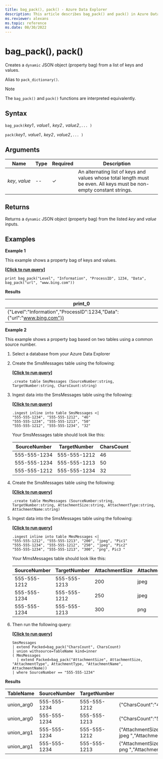 ```yaml
---
title: bag_pack(), pack() - Azure Data Explorer
description: This article describes bag_pack() and pack() in Azure Data Explorer.
ms.reviewer: alexans
ms.topic: reference
ms.date: 08/30/2022
---
```

# bag_pack(), pack()

Creates a `dynamic` JSON object (property bag) from a list of keys and values.

Alias to `pack_dictionary()`.

> [!NOTE]
> The `bag_pack()` and `pack()` functions are interpreted equivalently.

## Syntax

`bag_pack(`*key1*`,` *value1*`,` *key2*`,` *value2*`,... )`

`pack(`*key1*`,` *value1*`,` *key2*`,` *value2*`,... )`

## Arguments

| Name | Type | Required | Description |
|--|--|--|--|
|*key*,&nbsp;*value* |--| &check; | An alternating list of keys and values whose total length must be even. All keys must be non-empty constant strings.|

## Returns

Returns a `dynamic` JSON object (property bag) from the listed *key* and *value* inputs.

## Examples

**Example 1**

This example shows a property bag of keys and values.

**\[**[**Click to run query**](https://dataexplorer.azure.com/clusters/kvc6bc487453a064d3c9de.northeurope/databases/NewDatabase1?query=H4sIAAAAAAAAAysoyswrUUhKTI8vSEzO1lDySS1LzVHSUVDyzEvLL8pNLMnMzwNxA4ryk1OLiz1dgBxDI2MToJBLYkkikIfQW1oE1lleXq6XlJmXrpecn6ukqQkA9RzT32IAAAA=)**\]**

```kusto
print bag_pack("Level", "Information", "ProcessID", 1234, "Data", bag_pack("url", "www.bing.com"))
```

**Results**

|print_0|
|--|
|{"Level":"Information","ProcessID":1234,"Data":{"url":"www.bing.com"}}|

**Example 2**

This example shows a property bag based on two tables using a common source number.

1. Select a database from your Azure Data Explorer

1. Create the SmsMessages table using the following:

    **\[**[**Click to run query**](https://dataexplorer.azure.com/clusters/kvc6bc487453a064d3c9de.northeurope/databases/new-free-database?query=H4sIAAAAAAAAA9NLLkpNLElVKElMyklVCM4t9k0tLk5MTy1W0AjOLy1KTvUrzU1KLbIqLinKzEvXUQhJLEpPLUETdM5ILCp2zi/NK4EKaQIAgrtkLFcAAAA=)**\]**

    ```kusto
    .create table SmsMessages (SourceNumber:string, TargetNumber:string, CharsCount:string)
    ```

1. Ingest data into the SmsMessages table using the following:

    **\[**[**Click to run query**](https://dataexplorer.azure.com/clusters/kvc6bc487453a064d3c9de.northeurope/databases/new-free-database?query=H4sIAAAAAAAAA9PLzEtPLS5RyMzLycxLBVIl+QoliUk5qQrBucW+qcXFiUBpBZsaXi4lU1NTXRA2NDI2UdJRQOIbGoH4JmZKCviVGYP5BmjKILrRtRkbKQEAvzzU55wAAAA=)**\]**

    ```kusto
    .ingest inline into table SmsMessages <|
    "555-555-1234", "555-555-1212", "46" 
    "555-555-1234", "555-555-1213", "50" 
    "555-555-1212", "555-555-1234", "32" 
    ```

    Your SmsMessages table should look like this:

    |SourceNumber |TargetNumber| CharsCount |
    |---|---|---|
    |555-555-1234 |555-555-1212 | 46 |
    |555-555-1234 |555-555-1213 | 50 |
    |555-555-1212 |555-555-1234 | 32 |

1. Create the SmsMessages table using the following:

    **\[**[**Click to run query**](https://dataexplorer.azure.com/clusters/kvc6bc487453a064d3c9de.northeurope/databases/new-free-database?query=H4sIAAAAAAAAA23IsQ2AIBAF0FUoNTEOYOcA0MACB/lBEkFzdxQ6vZWN8ZVvTgxSGKW4w9gqFiKUIWbwR+cE12sEL6JcWp5MIM7QT66qlLaKpr7c+OlwnX/tqL49PlvSgpGJAAAA)**\]**

    ```kusto
    .create table MmsMessages (SourceNumber:string, TargetNumber:string, AttachmentSize:string, AttachmentType:string, AttachmentName:string)
    ```

1. Ingest data into the SmsMessages table using the following:

    **\[**[**Click to run query**](https://dataexplorer.azure.com/clusters/kvc6bc487453a064d3c9de.northeurope/databases/new-free-database?query=H4sIAAAAAAAAA9PLzEtPLS5RyMzLycxLBVIl+QoliUk5qQq+ucW+qcXFiUBpBZsaXi4lU1NTXRA2NDI0UtJRQOYbg/hGBgYgKqsgNR1EB2QmGyqhaDM2QdMGNsbIFF2bEQFtYNuMIbYV5IF0ATUZKygBAJxTbCzMAAAA)**\]**

    ```kusto
    .ingest inline into table MmsMessages <|
    "555-555-1212", "555-555-1213", "200", "jpeg", "Pic1"
    "555-555-1234", "555-555-1212", "250", "jpeg", "Pic2"
    "555-555-1234", "555-555-1213", "300", "png", Pic3 "
    ```

    Your MmsMessages table should look like this:

    |SourceNumber |TargetNumber| AttachmentSize | AttachmentType | AttachmentName |
    |---|---|---|---|---|
    |555-555-1212 |555-555-1213 | 200 | jpeg | Pic1 |
    |555-555-1234 |555-555-1212 | 250 | jpeg | Pic2 |
    |555-555-1234 |555-555-1213 | 300 | png | Pic3 |

1. Then run the following query:

    **\[**[**Click to run query**](https://dataexplorer.azure.com/clusters/kvc6bc487453a064d3c9de.northeurope/databases/NewDatabase1?query=H4sIAAAAAAAAA3WOOwuDQBCEe3/FcpWCKfKwtAiplYD2YdXFO8ydcg9MQn587kIguSLFwu4wO/M10kgyBkcykDyBbpbUAGfsJxrKDsfL4teUnThqc5qdsiyH75H5F6fErGAVlpvZ6Z7KFrsr1SgJJqGGUihFGiBJK2mqT1UC8L/raC32XJKyjXiQ74uFHH4c7X0JDp8Xa5EpsEQxQcgC+8pJEzRv7trJzoNyNMCKotiE2e72B/YCVizKfyMBAAA=)**\]**

    ```kusto
    SmsMessages 
    | extend Packed=bag_pack("CharsCount", CharsCount) 
    | union withsource=TableName kind=inner 
    ( MmsMessages 
      | extend Packed=bag_pack("AttachmentSize", AttachmentSize, "AttachmentType", AttachmentType, "AttachmentName", AttachmentName))
    | where SourceNumber == "555-555-1234"
    ```

**Results**

|TableName | SourceNumber | TargetNumber | Packed |
|--|--|--|--|
| union_arg0 | 555-555-1234 | 555-555-1212 | {"CharsCount":"46"} |
| union_arg0 | 555-555-1234 | 555-555-1213 | {"CharsCount":"50"} |
| union_arg1 | 555-555-1234 | 555-555-1212 | {"AttachmentSize":"250","AttachmentType":" jpeg ","AttachmentName":" Pic2 "} |
| union_arg1 | 555-555-1234 | 555-555-1213 | {"AttachmentSize":"300","AttachmentType":" png ","AttachmentName":" Pic3 "} |
